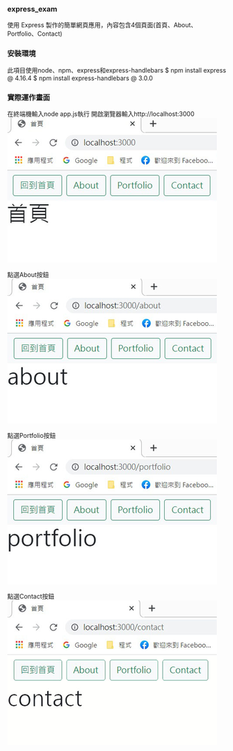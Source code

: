 ### express_exam
使用 Express 製作的簡單網頁應用，內容包含4個頁面(首頁、About、Portfolio、Contact)

### 安裝環境
此項目使用node、npm、express和express-handlebars
$ npm install express @ 4.16.4
$ npm install express-handlebars @ 3.0.0

### 實際運作畫面
在終端機輸入node app.js執行
開啟瀏覽器輸入http://localhost:3000
![ ](https://github.com/ShihYuan-Chiu/express_exam/blob/main/1.jpg)

點選About按鈕
![ ](https://github.com/ShihYuan-Chiu/express_exam/blob/main/2.jpg)

點選Portfolio按鈕
![ ](https://github.com/ShihYuan-Chiu/express_exam/blob/main/3.jpg)

點選Contact按鈕
![ ](https://github.com/ShihYuan-Chiu/express_exam/blob/main/4.jpg)
